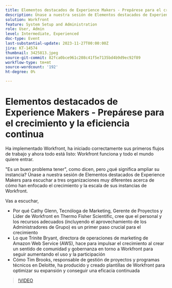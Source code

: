```yaml
---
title: Elementos destacados de Experience Makers - Prepárese para el crecimiento y la eficiencia continua
description: Únase a nuestra sesión de Elementos destacados de Experience Makers para escuchar a tres organizaciones muy diferentes acerca de cómo han enfocado el crecimiento y la escala de sus instancias de Workfront.
solution: Workfront
feature: System Setup and Administration
role: User, Admin
level: Intermediate, Experienced
doc-type: Event
last-substantial-update: 2023-11-27T00:00:00Z
jira: KT-14574
thumbnail: 3425813.jpeg
source-git-commit: 82fca0bce961c208c41f5e7135bd4b9d9ec92f89
workflow-type: tm+mt
source-wordcount: '192'
ht-degree: 0%

---
```



# Elementos destacados de Experience Makers - Prepárese para el crecimiento y la eficiencia continua

Ha implementado Workfront, ha iniciado correctamente sus primeros flujos de trabajo y ahora todo está listo: Workfront funciona y todo el mundo quiere entrar.

&quot;Es un buen problema tener&quot;, como dicen, pero ¿qué significa ampliar su instancia? Únase a nuestra sesión de Elementos destacados de Experience Makers para escuchar a tres organizaciones muy diferentes acerca de cómo han enfocado el crecimiento y la escala de sus instancias de Workfront.

Vas a escuchar,

* Por qué Cathy Glenn, Tecnóloga de Marketing, Gerente de Proyectos y Líder de Workfront en Thermo Fisher Scientific, cree que el personal y los recursos adecuados (incluyendo el aprovechamiento de los Administradores de Grupo) es un primer paso crucial para el crecimiento
* Lo que Trinite Bryant, directora de operaciones de marketing de Amazon Web Service (AWS), hace para impulsar el crecimiento al crear un sentido de comunidad y gobernanza en torno a Workfront para seguir aumentando el uso y la participación
* Cómo Tim Brooks, responsable de gestión de proyectos y programas técnicos en Deloitte, ha producido y creado plantillas de Workfront para optimizar su expansión y conseguir una eficacia continuada

>[!VIDEO](https://video.tv.adobe.com/v/3425813/?learn=on)
